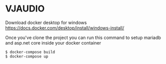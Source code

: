 # VJAUDIO

Download docker desktop for windows https://docs.docker.com/desktop/install/windows-install/

Once you've clone the project you can run this command to setup mariadb and asp.net core inside your docker container

```text
$ docker-compose build
$ docker-compose up
```
